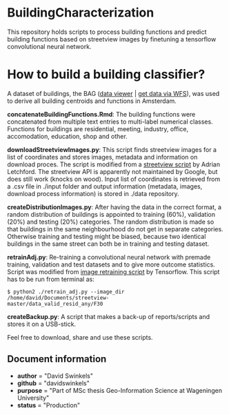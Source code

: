 # BuildingCharacterization
This repository holds scripts to process building functions and predict building functions based on streetview images by finetuning a tensorflow convolutional neural network.

# How to build a building classifier?

A dataset of buildings, the BAG ([data viewer](https://bagviewer.kadaster.nl/lvbag/bag-viewer/index.html#?geometry.x=121736.29375&geometry.y=487599.39169571&zoomlevel=4) | [get data via WFS](https://geodata.nationaalgeoregister.nl/bag/wfs?request=GetCapabilities)), was used to derive all building centroids and functions in Amsterdam.

__concatenateBuildingFunctions.Rmd__: The building functions were concatenated from multiple text entries to multi-label numerical classes. Functions for buildings are residential, meeting, industry, office, accomodation, education, shop and other.

__downloadStreetviewImages.py__: This script finds streetview images for a list of coordinates and stores images, metadata and information on download proces. The script is modified from a [streetview script](https://github.com/robolyst/streetview/blob/master/streetview/__init__.py) by Adrian Letchford. The streetview API is apparently not maintained by Google, but does still work (knocks on wood). Input list of coordinates is retrieved from a .csv file in ./input folder and output information (metadata, images, download process information) is stored in ./data repository.

__createDistributionImages.py__: After having the data in the correct format, a random distribution of buildings is appointed to training (60%), validation (20%) and testing (20%) categories. The random distribution is made so that buildings in the same neighbourhood do not get in separate categories. Otherwise training and testing might be biased, because two identical buildings in the same street can both be in training and testing dataset.

__retrainAdj.py__: Re-training a convolutional neural network with premade training, validation and test datasets and to give more outcome statistics. Script was modified from [image retraining script](https://github.com/tensorflow/tensorflow/blob/master/tensorflow/examples/image_retraining/retrain.py) by Tensorflow.
This script has to be run from terminal as:
```
$ python2 ./retrain_adj.py --image_dir /home/david/Documents/streetview-
master/data_valid_resid_any/F30

```
__createBackup.py__: A script that makes a back-up of reports/scripts and stores it on a USB-stick.

Feel free to download, share and use these scripts.

## Document information
* __author__ = "David Swinkels"
* __github__ = "davidswinkels"
* __purpose__ = "Part of MSc thesis Geo-Information Science at Wageningen University"
* __status__ = "Production"
